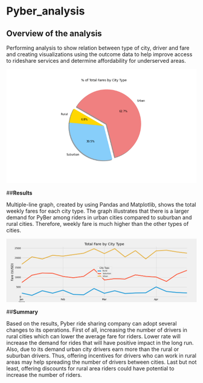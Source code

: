 # Pyber_analysis

## **Overview of the analysis**
Performing analysis to show relation between type of city, driver and fare and creating visualizations using the outcome data to help improve access to rideshare services and determine affordability for underserved areas.

![plot](./analysis/Fig5.png)

##**Results**

Multiple-line graph, created by using Pandas and Matplotlib, shows the total weekly fares for each city type. The graph illustrates that there is a larger demand for PyBer among riders in urban cities compared to suburban and rural cities. Therefore, weekly fare is much higher than the other types of cities. 


![plot](./analysis/Pyber_fare_summary.png)

##**Summary**

Based on the results, Pyber ride sharing company can adopt several changes to its operations. First of all, increasing the number of drivers in rural cities which can lower the average fare for riders. Lower rate will increase the demand for rides that will have positive impact in the long run. Also, due to its demand urban city drivers earn more than the rural or suburban drivers. Thus, offering incentives for drivers who can work in rural areas may help spreading the number of drivers between cities. Last but not least, offering discounts for rural area riders could have potential to increase the number of riders. 
 




